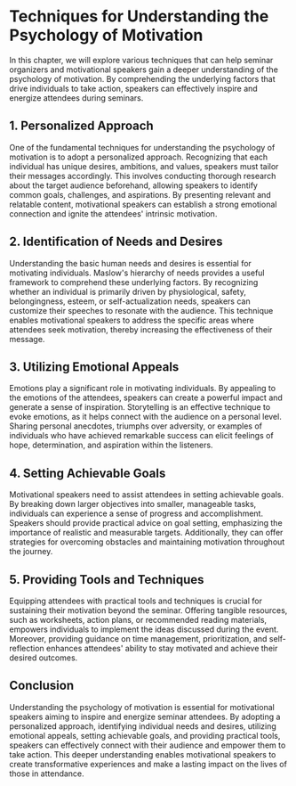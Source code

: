 Techniques for Understanding the Psychology of Motivation
==================================================================

In this chapter, we will explore various techniques that can help seminar organizers and motivational speakers gain a deeper understanding of the psychology of motivation. By comprehending the underlying factors that drive individuals to take action, speakers can effectively inspire and energize attendees during seminars.

1\. Personalized Approach
------------------------

One of the fundamental techniques for understanding the psychology of motivation is to adopt a personalized approach. Recognizing that each individual has unique desires, ambitions, and values, speakers must tailor their messages accordingly. This involves conducting thorough research about the target audience beforehand, allowing speakers to identify common goals, challenges, and aspirations. By presenting relevant and relatable content, motivational speakers can establish a strong emotional connection and ignite the attendees' intrinsic motivation.

2\. Identification of Needs and Desires
--------------------------------------

Understanding the basic human needs and desires is essential for motivating individuals. Maslow's hierarchy of needs provides a useful framework to comprehend these underlying factors. By recognizing whether an individual is primarily driven by physiological, safety, belongingness, esteem, or self-actualization needs, speakers can customize their speeches to resonate with the audience. This technique enables motivational speakers to address the specific areas where attendees seek motivation, thereby increasing the effectiveness of their message.

3\. Utilizing Emotional Appeals
------------------------------

Emotions play a significant role in motivating individuals. By appealing to the emotions of the attendees, speakers can create a powerful impact and generate a sense of inspiration. Storytelling is an effective technique to evoke emotions, as it helps connect with the audience on a personal level. Sharing personal anecdotes, triumphs over adversity, or examples of individuals who have achieved remarkable success can elicit feelings of hope, determination, and aspiration within the listeners.

4\. Setting Achievable Goals
---------------------------

Motivational speakers need to assist attendees in setting achievable goals. By breaking down larger objectives into smaller, manageable tasks, individuals can experience a sense of progress and accomplishment. Speakers should provide practical advice on goal setting, emphasizing the importance of realistic and measurable targets. Additionally, they can offer strategies for overcoming obstacles and maintaining motivation throughout the journey.

5\. Providing Tools and Techniques
---------------------------------

Equipping attendees with practical tools and techniques is crucial for sustaining their motivation beyond the seminar. Offering tangible resources, such as worksheets, action plans, or recommended reading materials, empowers individuals to implement the ideas discussed during the event. Moreover, providing guidance on time management, prioritization, and self-reflection enhances attendees' ability to stay motivated and achieve their desired outcomes.

Conclusion
----------

Understanding the psychology of motivation is essential for motivational speakers aiming to inspire and energize seminar attendees. By adopting a personalized approach, identifying individual needs and desires, utilizing emotional appeals, setting achievable goals, and providing practical tools, speakers can effectively connect with their audience and empower them to take action. This deeper understanding enables motivational speakers to create transformative experiences and make a lasting impact on the lives of those in attendance.
